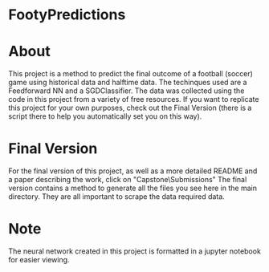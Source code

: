 # FootyPredictions

# About
This project is a method to predict the final outcome of a football (soccer) game using historical data and halftime data. The techinques used are a Feedforward NN and a SGDClassifier. The data was collected using the code in this project from a variety of free resources. If you want to replicate this project for your own purposes, check out the Final Version (there is a script there to help you automatically set you on this way).

# Final Version  
For the final version of this project, as well as a more detailed README and a paper describing the work, click on "Capstone\Submissions"
The final version contains a method to generate all the files you see here in the main directory. They are all important to scrape the data required data.

# Note  
The neural network created in this project is formatted in a jupyter notebook for easier viewing.
